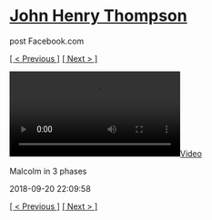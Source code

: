# [John Henry Thompson](../README.md)
post Facebook.com

[[ < Previous ]](2018-09-24-7.md) [[ Next > ]](2018-09-20-2.md)

[![](../media/2018-09-20/Malcolm-in-3-phases.mp4)](../README.md)

Malcolm in 3 phases

2018-09-20 22:09:58

[[ < Previous ]](2018-09-24-7.md) [[ Next > ]](2018-09-20-2.md)